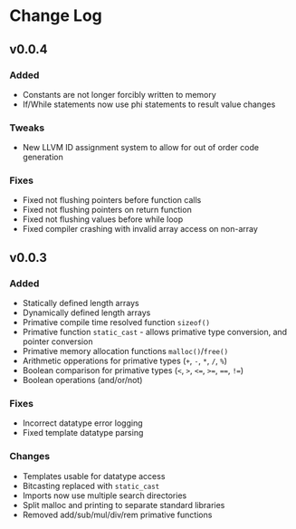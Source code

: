 # Change Log

## v0.0.4

### Added

+ Constants are not longer forcibly written to memory
+ If/While statements now use phi statements to result value changes

### Tweaks

+ New LLVM ID assignment system to allow for out of order code generation

### Fixes

+ Fixed not flushing pointers before function calls
+ Fixed not flushing pointers on return function
+ Fixed not flushing values before while loop
+ Fixed compiler crashing with invalid array access on non-array

## v0.0.3

### Added

+ Statically defined length arrays
+ Dynamically defined length arrays
+ Primative compile time resolved function ``sizeof()``
+ Primative function ``static_cast`` - allows primative type conversion, and pointer conversion
+ Primative memory allocation functions ``malloc()``/``free()``
+ Arithmetic opperations for primative types (``+``, ``-``, ``*``, ``/``, ``%``)
+ Boolean comparison for primative types (``<``, ``>``, ``<=``, ``>=``, ``==``, ``!=``)
+ Boolean operations (and/or/not)

### Fixes

+ Incorrect datatype error logging
+ Fixed template datatype parsing

### Changes

+ Templates usable for datatype access
+ Bitcasting replaced with ``static_cast``
+ Imports now use multiple search directories
+ Split malloc and printing to separate standard libraries
+ Removed add/sub/mul/div/rem primative functions